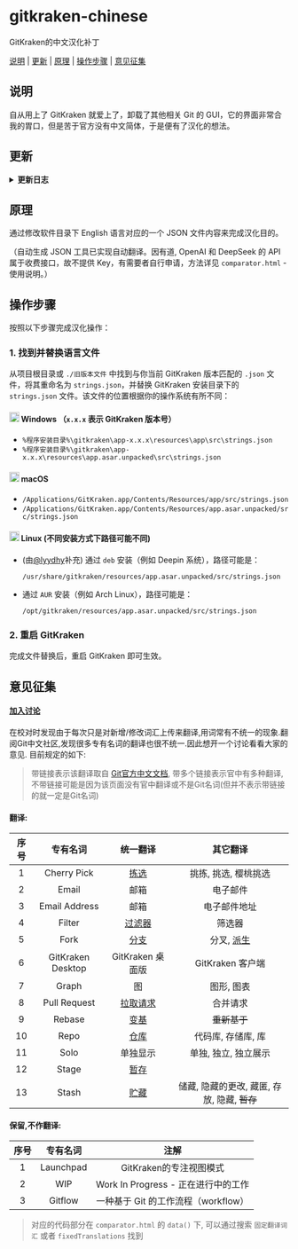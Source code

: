 # gitkraken-chinese

GitKraken的中文汉化补丁

[说明](#说明) | [更新](#更新) | [原理](#原理) | [操作步骤](#操作步骤) | [意见征集](#意见征集)

## 说明

自从用上了 GitKraken 就爱上了，卸载了其他相关 Git 的 GUI，它的界面非常合我的胃口，但是苦于官方没有中文简体，于是便有了汉化的想法。

## 更新

<details>
<summary>
<strong>更新日志</strong>
</summary>

|          日期           | 更新内容                                                            |                                                               感谢                                                               |
|:---------------------:|-----------------------------------------------------------------|:------------------------------------------------------------------------------------------------------------------------------:|
|      2025.02.11       | 接入 DeepSeek API                                                 |                                           [@YuanXiQWQ](https://github.com/YuanXiQWQ)                                           |
| 2024.02.27-2025.03.12 | 适配 9.12.0-10.8.1 版本                                             |                                           [@YuanXiQWQ](https://github.com/YuanXiQWQ)                                           |
|      2025.01.22       | 更新 OpenAI 模型选项并完善提示词, 修复差异比较逻辑无法检测删减与内容修改的问题并保留空行, 优化可视化对比和界面交互 |                                           [@YuanXiQWQ](https://github.com/YuanXiQWQ)                                           |
|      2025.01.20       | 根据 10.6.1 版本进行校对&修订                                             |                                           [@YuanXiQWQ](https://github.com/YuanXiQWQ)                                           |
|      2024.09.10       | 接入 OpenAI API, 更新、优化使用说明和页面交互, 新增文件上传/下载功能                      |                                           [@YuanXiQWQ](https://github.com/YuanXiQWQ)                                           |
|      2024.09.09       | 适配 10.3.0 版本                                                    | [@FXDYJ](https://github.com/FXDYJ) / [@Slinet6056](https://github.com/Slinet6056) / [@YuanXiQWQ](https://github.com/YuanXiQWQ) |
|      2024.02.27       | 明晰 compare.html 的使用说明和操作界面，可视化有道 API 配置，添加关于有道 API 的描述文件        |                                           [@YuanXiQWQ](https://github.com/YuanXiQWQ)                                           |
|      2024.02.27       | 适配 9.11.1 版本                                                    |                                             [@Jaffrez](https://github.com/Jaffrez)                                             |
|      2024.02.27       | 适配 9.5.1 版本                                                     |                                             [@buck178](https://github.com/buck178)                                             |
|      2023.09.11       | 适配 9.5.1 版本                                                     |                                           [@star-andy](https://github.com/star-andy)                                           |
|      2021.12.17       | 新增可视化对比，接入有道翻译 API                                              |                                        [@TanxiangCode](https://github.com/TanxiangCode)                                        |
|      2021.03.18       | 新增对比新旧版本区别，自动生成新版本的 JSON 文件的工具 compare.html                     |                                         [@DreamSaddle](https://github.com/DreamSaddle)                                         |
|      2020.08.18       | 在 Windows 2.7.0 版本 测试通过                                         |                                         [@Black-Spree](https://github.com/Black-Spree)                                         |
|      2019.10.01       | 在 macOS 10.14 GitKraken 6.2.0 测试通过                              |                                               [@yk47g](https://github.com/yk47g)                                               |

</details>

## 原理

通过修改软件目录下 English 语言对应的一个 JSON 文件内容来完成汉化目的。

（自动生成 JSON 工具已实现自动翻译。因有道, OpenAI 和 DeepSeek 的 API 属于收费接口，故不提供 Key，有需要者自行申请，方法详见 `comparator.html` - 使用说明。）

## 操作步骤

按照以下步骤完成汉化操作：

### 1. 找到并替换语言文件

从项目根目录或 `./旧版本文件` 中找到与你当前 GitKraken 版本匹配的 `.json` 文件，将其重命名为 `strings.json`，并替换
GitKraken 安装目录下的 `strings.json` 文件。该文件的位置根据你的操作系统有所不同：

#### <img src="https://upload.wikimedia.org/wikipedia/commons/thumb/5/5f/Windows_logo_-_2012.svg/1280px-Windows_logo_-_2012.svg.png" alt="Windows Icon" style="width: 18px; height: 18px;"> Windows （`x.x.x` 表示 GitKraken 版本号）

- `%程序安装目录%\gitkraken\app-x.x.x\resources\app\src\strings.json`
- `%程序安装目录%\gitkraken\app-x.x.x\resources\app.asar.unpacked\src\strings.json`

#### <img src="https://cdn-icons-png.flaticon.com/512/2/2235.png" alt="macOS Icon" style="width: 18px; height: 18px;"> macOS

- `/Applications/GitKraken.app/Contents/Resources/app/src/strings.json`
- `/Applications/GitKraken.app/Contents/Resources/app.asar.unpacked/src/strings.json`

#### <img src="https://upload.wikimedia.org/wikipedia/commons/thumb/3/35/Tux.svg/1024px-Tux.svg.png" alt="Linux Icon" style="width: 18px; height: 18px;"> Linux (不同安装方式下路径可能不同)

- (由[@lyydhy](https://github.com/lyydhy)补充) 通过 `deb` 安装（例如 Deepin 系统），路径可能是：

  `/usr/share/gitkraken/resources/app.asar.unpacked/src/strings.json`
- 通过 `AUR` 安装（例如 Arch Linux），路径可能是：

  `/opt/gitkraken/resources/app.asar.unpacked/src/strings.json`

### 2. 重启 GitKraken

完成文件替换后，重启 GitKraken 即可生效。

## 意见征集

#### [加入讨论](https://github.com/yk47g/gitkraken-chinese/discussions/33)

在校对时发现由于每次只是对新增/修改词汇上传来翻译,用词常有不统一的现象.翻阅Git中文社区,发现很多专有名词的翻译也很不统一.因此想开一个讨论看看大家的意见.
目前规定的如下:
> 带链接表示该翻译取自 [Git官方中文文档](https://git-scm.com/book/zh/v2),
> 带多个链接表示官中有多种翻译,
> 不带链接可能是因为该页面没有官中翻译或不是Git名词(但并不表示带链接的就一定是Git名词)

#### 翻译:

| 序号 |       专有名词        |                                                                                               统一翻译                                                                                                |                                                                            其它翻译                                                                            |
|:--:|:-----------------:|:-------------------------------------------------------------------------------------------------------------------------------------------------------------------------------------------------:|:----------------------------------------------------------------------------------------------------------------------------------------------------------:|
| 1  |    Cherry Pick    |                                   [拣选](https://git-scm.com/book/zh/v2/%e5%88%86%e5%b8%83%e5%bc%8f-Git-%e7%bb%b4%e6%8a%a4%e9%a1%b9%e7%9b%ae#_rebase_cherry_pick)                                   |                                                                        挑拣, 挑选, 樱桃挑选                                                                        |
| 2  |       Email       |                                                                                                邮箱                                                                                                 |                                                                            电子邮件                                                                            |
| 3  |   Email Address   |                                                                                                邮箱                                                                                                 |                                                                           电子邮件地址                                                                           |
| 4  |      Filter       |         [过滤器](https://git-scm.com/book/zh/v2/Git-%E5%9F%BA%E7%A1%80-%E6%9F%A5%E7%9C%8B%E6%8F%90%E4%BA%A4%E5%8E%86%E5%8F%B2.html#_%E9%99%90%E5%88%B6%E8%BE%93%E5%87%BA%E9%95%BF%E5%BA%A6)          |                                                                            筛选器                                                                             |
| 5  |       Fork        |                                   [分支](https://git-scm.com/book/zh/v2/GitHub-%E5%AF%B9%E9%A1%B9%E7%9B%AE%E5%81%9A%E5%87%BA%E8%B4%A1%E7%8C%AE.html#_github_flow)                                   | 分叉, [派生](https://git-scm.com/book/zh/v2/GitHub-%E5%AF%B9%E9%A1%B9%E7%9B%AE%E5%81%9A%E5%87%BA%E8%B4%A1%E7%8C%AE.html#_%E6%B4%BE%E7%94%9F%E9%A1%B9%E7%9B%AE) |
| 6  | GitKraken Desktop |                                                                                           GitKraken 桌面版                                                                                           |                                                                       GitKraken 客户端                                                                        |
| 7  |       Graph       |                                                                                                 图                                                                                                 |                                                                           图形, 图表                                                                           |
| 8  |   Pull Request    |            [拉取请求](https://git-scm.com/book/zh/v2/GitHub-%E5%AF%B9%E9%A1%B9%E7%9B%AE%E5%81%9A%E5%87%BA%E8%B4%A1%E7%8C%AE.html#_%E5%88%9B%E5%BB%BA%E6%8B%89%E5%8F%96%E8%AF%B7%E6%B1%82)             |                                                                            合并请求                                                                            |
| 9  |      Rebase       |                                                          [变基](https://git-scm.com/book/zh/v2/Git-%E5%88%86%E6%94%AF-%E5%8F%98%E5%9F%BA)                                                           |                                                                          ~~重新基于~~                                                                          |
| 10 |       Repo        | [仓库](https://git-scm.com/book/zh/v2/%E5%88%86%E5%B8%83%E5%BC%8F-Git-%E5%88%86%E5%B8%83%E5%BC%8F%E5%B7%A5%E4%BD%9C%E6%B5%81%E7%A8%8B.html#_%E9%9B%86%E4%B8%AD%E5%BC%8F%E5%B7%A5%E4%BD%9C%E6%B5%81) |                                                                        代码库, 存储库, 库                                                                         |
| 11 |       Solo        |                                                                                               单独显示                                                                                                |                                                                        单独, 独立, 独立展示                                                                        |
| 12 |       Stage       |                                             [暂存](https://git-scm.com/book/zh/v2/Git-%E5%B7%A5%E5%85%B7-%E4%BA%A4%E4%BA%92%E5%BC%8F%E6%9A%82%E5%AD%98)                                             |                                                                                                                                                            |
| 13 |       Stash       |                                             [贮藏](https://git-scm.com/book/zh/v2/Git-%E5%B7%A5%E5%85%B7-%E8%B4%AE%E8%97%8F%E4%B8%8E%E6%B8%85%E7%90%86)                                             |                                                               储藏, 隐藏的更改, 藏匿, 存放, 隐藏, ~~暂存~~                                                                |

#### 保留,不作翻译:

| 序号 |   专有名词    |             注解              |
|:--:|:---------:|:---------------------------:|
| 1  | Launchpad |      GitKraken的专注视图模式       |
| 2  |    WIP    | Work In Progress - 正在进行中的工作 |
| 3  |  Gitflow  |  一种基于 Git 的工作流程（workflow）   |

> 对应的代码部分在 `comparator.html` 的 `data()` 下, 可以通过搜索 `固定翻译词汇` 或者 `fixedTranslations` 找到